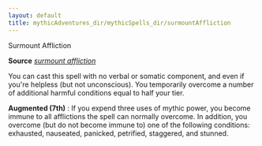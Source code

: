 ```yaml
---
layout: default
title: mythicAdventures_dir/mythicSpells_dir/surmountAffliction
---
```

Surmount Affliction

**Source** [_surmount affliction_](../../ultimateMagic_dir/spells_dir/surmountAffliction#_surmount-affliction)

You can cast this spell with no verbal or somatic component, and even if you're helpless (but not unconscious). You temporarily overcome a number of additional harmful conditions equal to half your tier.

**Augmented (7th)** : If you expend three uses of mythic power, you become immune to all afflictions the spell can normally overcome. In addition, you overcome (but do not become immune to) one of the following conditions: exhausted, nauseated, panicked, petrified, staggered, and stunned.

